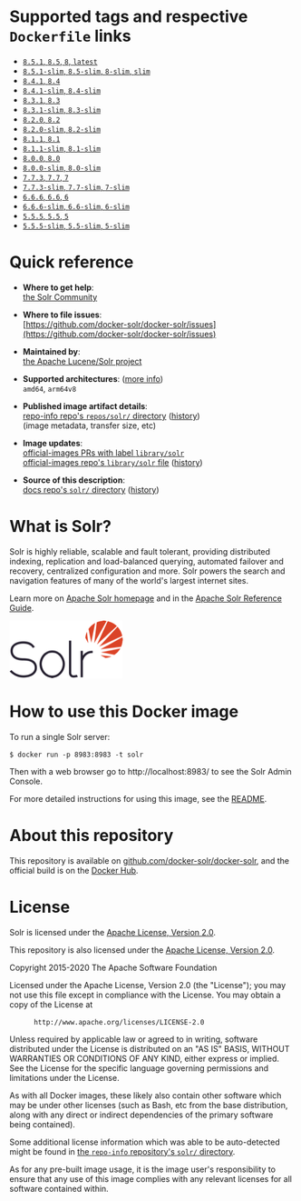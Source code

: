<!--

********************************************************************************

WARNING:

    DO NOT EDIT "solr/README.md"

    IT IS AUTO-GENERATED

    (from the other files in "solr/" combined with a set of templates)

********************************************************************************

-->

# Supported tags and respective `Dockerfile` links

-	[`8.5.1`, `8.5`, `8`, `latest`](https://github.com/docker-solr/docker-solr/blob/574d3d15742dce60957d423240337a3962f265f6/8.5/Dockerfile)
-	[`8.5.1-slim`, `8.5-slim`, `8-slim`, `slim`](https://github.com/docker-solr/docker-solr/blob/574d3d15742dce60957d423240337a3962f265f6/8.5/slim/Dockerfile)
-	[`8.4.1`, `8.4`](https://github.com/docker-solr/docker-solr/blob/574d3d15742dce60957d423240337a3962f265f6/8.4/Dockerfile)
-	[`8.4.1-slim`, `8.4-slim`](https://github.com/docker-solr/docker-solr/blob/574d3d15742dce60957d423240337a3962f265f6/8.4/slim/Dockerfile)
-	[`8.3.1`, `8.3`](https://github.com/docker-solr/docker-solr/blob/574d3d15742dce60957d423240337a3962f265f6/8.3/Dockerfile)
-	[`8.3.1-slim`, `8.3-slim`](https://github.com/docker-solr/docker-solr/blob/574d3d15742dce60957d423240337a3962f265f6/8.3/slim/Dockerfile)
-	[`8.2.0`, `8.2`](https://github.com/docker-solr/docker-solr/blob/574d3d15742dce60957d423240337a3962f265f6/8.2/Dockerfile)
-	[`8.2.0-slim`, `8.2-slim`](https://github.com/docker-solr/docker-solr/blob/574d3d15742dce60957d423240337a3962f265f6/8.2/slim/Dockerfile)
-	[`8.1.1`, `8.1`](https://github.com/docker-solr/docker-solr/blob/574d3d15742dce60957d423240337a3962f265f6/8.1/Dockerfile)
-	[`8.1.1-slim`, `8.1-slim`](https://github.com/docker-solr/docker-solr/blob/574d3d15742dce60957d423240337a3962f265f6/8.1/slim/Dockerfile)
-	[`8.0.0`, `8.0`](https://github.com/docker-solr/docker-solr/blob/574d3d15742dce60957d423240337a3962f265f6/8.0/Dockerfile)
-	[`8.0.0-slim`, `8.0-slim`](https://github.com/docker-solr/docker-solr/blob/574d3d15742dce60957d423240337a3962f265f6/8.0/slim/Dockerfile)
-	[`7.7.3`, `7.7`, `7`](https://github.com/docker-solr/docker-solr/blob/574d3d15742dce60957d423240337a3962f265f6/7.7/Dockerfile)
-	[`7.7.3-slim`, `7.7-slim`, `7-slim`](https://github.com/docker-solr/docker-solr/blob/574d3d15742dce60957d423240337a3962f265f6/7.7/slim/Dockerfile)
-	[`6.6.6`, `6.6`, `6`](https://github.com/docker-solr/docker-solr/blob/574d3d15742dce60957d423240337a3962f265f6/6.6/Dockerfile)
-	[`6.6.6-slim`, `6.6-slim`, `6-slim`](https://github.com/docker-solr/docker-solr/blob/574d3d15742dce60957d423240337a3962f265f6/6.6/slim/Dockerfile)
-	[`5.5.5`, `5.5`, `5`](https://github.com/docker-solr/docker-solr/blob/574d3d15742dce60957d423240337a3962f265f6/5.5/Dockerfile)
-	[`5.5.5-slim`, `5.5-slim`, `5-slim`](https://github.com/docker-solr/docker-solr/blob/574d3d15742dce60957d423240337a3962f265f6/5.5/slim/Dockerfile)

# Quick reference

-	**Where to get help**:  
	[the Solr Community](https://lucene.apache.org/solr/community.html)

-	**Where to file issues**:  
	[https://github.com/docker-solr/docker-solr/issues](https://github.com/docker-solr/docker-solr/issues)

-	**Maintained by**:  
	[the Apache Lucene/Solr project](https://github.com/docker-solr/docker-solr)

-	**Supported architectures**: ([more info](https://github.com/docker-library/official-images#architectures-other-than-amd64))  
	`amd64`, `arm64v8`

-	**Published image artifact details**:  
	[repo-info repo's `repos/solr/` directory](https://github.com/docker-library/repo-info/blob/master/repos/solr) ([history](https://github.com/docker-library/repo-info/commits/master/repos/solr))  
	(image metadata, transfer size, etc)

-	**Image updates**:  
	[official-images PRs with label `library/solr`](https://github.com/docker-library/official-images/pulls?q=label%3Alibrary%2Fsolr)  
	[official-images repo's `library/solr` file](https://github.com/docker-library/official-images/blob/master/library/solr) ([history](https://github.com/docker-library/official-images/commits/master/library/solr))

-	**Source of this description**:  
	[docs repo's `solr/` directory](https://github.com/docker-library/docs/tree/master/solr) ([history](https://github.com/docker-library/docs/commits/master/solr))

# What is Solr?

Solr is highly reliable, scalable and fault tolerant, providing distributed indexing, replication and load-balanced querying, automated failover and recovery, centralized configuration and more. Solr powers the search and navigation features of many of the world's largest internet sites.

Learn more on [Apache Solr homepage](http://lucene.apache.org/solr/) and in the [Apache Solr Reference Guide](https://www.apache.org/dyn/closer.cgi/lucene/solr/ref-guide/).

![logo](https://raw.githubusercontent.com/docker-library/docs/ddc9eb521da7c412b70229f1a600d0c63d55d0f7/solr/logo.png)

# How to use this Docker image

To run a single Solr server:

```console
$ docker run -p 8983:8983 -t solr
```

Then with a web browser go to http://localhost:8983/ to see the Solr Admin Console.

For more detailed instructions for using this image, see the [README](https://github.com/docker-solr/docker-solr/blob/master/README.md).

# About this repository

This repository is available on [github.com/docker-solr/docker-solr](https://github.com/docker-solr/docker-solr), and the official build is on the [Docker Hub](https://hub.docker.com/_/solr/).

# License

Solr is licensed under the [Apache License, Version 2.0](https://www.apache.org/licenses/LICENSE-2.0).

This repository is also licensed under the [Apache License, Version 2.0](https://www.apache.org/licenses/LICENSE-2.0).

Copyright 2015-2020 The Apache Software Foundation

Licensed under the Apache License, Version 2.0 (the "License"); you may not use this file except in compliance with the License. You may obtain a copy of the License at

	      http://www.apache.org/licenses/LICENSE-2.0

Unless required by applicable law or agreed to in writing, software distributed under the License is distributed on an "AS IS" BASIS, WITHOUT WARRANTIES OR CONDITIONS OF ANY KIND, either express or implied. See the License for the specific language governing permissions and limitations under the License.

As with all Docker images, these likely also contain other software which may be under other licenses (such as Bash, etc from the base distribution, along with any direct or indirect dependencies of the primary software being contained).

Some additional license information which was able to be auto-detected might be found in [the `repo-info` repository's `solr/` directory](https://github.com/docker-library/repo-info/tree/master/repos/solr).

As for any pre-built image usage, it is the image user's responsibility to ensure that any use of this image complies with any relevant licenses for all software contained within.
